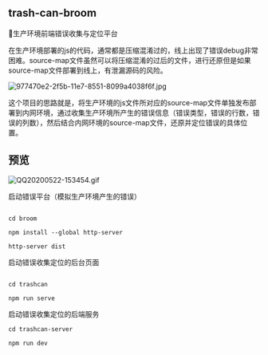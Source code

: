 ## trash-can-broom

🧹生产环境前端错误收集与定位平台

在生产环境部署的js的代码，通常都是压缩混淆过的，线上出现了错误debug非常困难。source-map文件虽然可以将压缩混淆的过后的文件，进行还原但是如果source-map文件部署到线上，有泄漏源码的风险。

![977470e2-2f5b-11e7-8551-8099a4038f6f.jpg](https://i.loli.net/2020/05/22/PZdjSvaYfwC4M1W.jpg)

这个项目的思路就是，将生产环境的js文件所对应的source-map文件单独发布部署到内网环境，通过收集生产环境所产生的错误信息（错误类型，错误的行数，错误的列数），然后结合内网环境的source-map文件，还原并定位错误的具体位置。

## 预览

![QQ20200522-153454.gif](https://i.loli.net/2020/05/22/DyYtjp4cdbm9wUx.gif)

启动错误平台（模拟生产环境产生的错误）

```shell

cd broom

npm install --global http-server

http-server dist
```

启动错误收集定位的后台页面

```shell

cd trashcan

npm run serve
```

启动错误收集定位的后端服务

```shell
cd trashcan-server

npm run dev
```